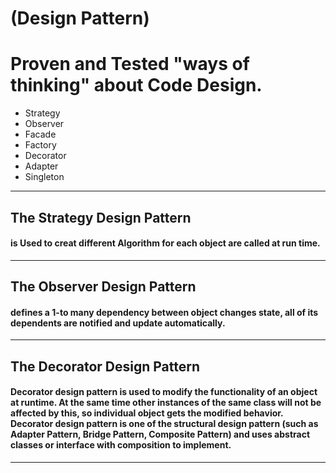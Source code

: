 # (Design Pattern)

# Proven and Tested "ways of thinking" about Code Design.

* Strategy
* Observer
* Facade
* Factory
* Decorator
* Adapter
* Singleton
---
## The Strategy Design Pattern
#### is Used to creat different Algorithm for each object are called at run time.
---
## The Observer Design Pattern
#### defines a 1-to many dependency between object changes state, all of its dependents are notified and update automatically.
---
## The Decorator Design Pattern
#### Decorator design pattern is used to modify the functionality of an object at runtime. At the same time other instances of the same class will not be affected by this, so individual object gets the modified behavior. Decorator design pattern is one of the structural design pattern (such as Adapter Pattern, Bridge Pattern, Composite Pattern) and uses abstract classes or interface with composition to implement.
---
